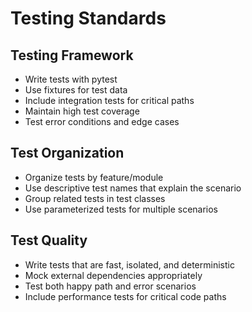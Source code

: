 # Testing Standards

## Testing Framework
- Write tests with pytest
- Use fixtures for test data
- Include integration tests for critical paths
- Maintain high test coverage
- Test error conditions and edge cases

## Test Organization
- Organize tests by feature/module
- Use descriptive test names that explain the scenario
- Group related tests in test classes
- Use parameterized tests for multiple scenarios

## Test Quality
- Write tests that are fast, isolated, and deterministic
- Mock external dependencies appropriately
- Test both happy path and error scenarios
- Include performance tests for critical code paths
